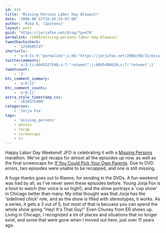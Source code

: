 ```yaml
---
id: 474
title: 'Missing Persons Labor Day Blowout!'
date: '2008-08-31T16:43:25-07:00'
author: 'Mika E. (Ipstenu)'
layout: post
guid: 'https://jorjafox.net/blog/?p=474'
permalink: /2008/missing-persons-labor-day-blowout/
tweetbackscheck:
    - '1259685727'
shorturls:
    - 'a:4:{s:9:"permalink";s:66:"https://jorjafox.net/2008/08/31/missing-persons-labor-day-blowout/";s:7:"tinyurl";s:25:"http://tinyurl.com/mp23sy";s:4:"isgd";s:18:"http://is.gd/53dk6";s:5:"bitly";s:20:"http://bit.ly/75LkQu";}'
twittercomments:
    - 'a:2:{i:6045527540;s:7:"retweet";i:6045490639;s:7:"retweet";}'
tweetcount:
    - '2'
btc_comment_summary:
    - 'a:0:{}'
btc_comment_counts:
    - 'a:0:{}'
astra_style_timestamp_css:
    - '1634375400'
categories:
    - 'Jorja Fox'
tags:
    - 'missing persons'
    - photos
    - recap
    - screencaps
    - tv
---
```


Happy Labor Day Weekend!  JFO is celebrating it with a <a href="https://jorjafox.net/wiki/Missing_Persons">Missing Persons</a> marathon.  We've got recaps for almost all the episodes up now, as well as the final screencaps for <a href="https://jorjafox.net/gallery/tv/missingpersons/parents">If You Could Pick Your Own Parents</a>.  Due to DVD errors, two episodes were unable to be recapped, and one is still missing.

A huge thanks  goes out to Rianne, for sending in the DVDs. A fun weekend was had by all, as I've never seen these episodes before.  Young Jorja Fox is a hoot to watch (her voice is so high!), and the show portrays a 'cop show' in Chicago better than many.  My intial thought was that Jorja has the 'sidelined chick' role, and as the show is filled with stereotypes, it works.  As a series, it gets a 3 out of 5, but most of that is becuase you can spend the whole show going "Hey! It's That Guy!" Even Chuney from ER shows up.  Living in Chicago, I recognized a lot of places and situations that no longer exist, and some that were gone when I moved out here, just over 11 years ago.